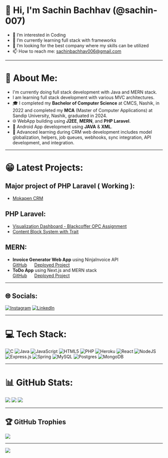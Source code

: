 # 👋 Hi, I'm Sachin Bachhav (@sachin-007)
- 👀 I’m interested in Coding
- 🌱 I’m currently learning full stack with frameworks
- 💞️ I’m looking for the best company where my skills can be utilized
- 📫 How to reach me: sachinbachhav006@gmail.com

---

# 💫 About Me:
- I'm currently doing full stack development with Java and MERN stack.
- I am learning full stack development with various MVC architectures.
-  🎓 I completed my **Bachelor of Computer Science** at CMCS, Nashik, in 2022 and completed my **MCA** (Master of Computer Applications) at Sandip University, Nashik, graduated in 2024.
- 🌐 WebApp building using **J2EE**, **MERN**, and **PHP Laravel**.
- 📱 Android App development using **JAVA** & **XML**.
- 🔧 Advanced learning during CRM web development includes model globalization, helpers, job queues, webhooks, sync integration, API development, and integration.

---

# 😁 Latest Projects:

## Major project of PHP Laravel ( Working ):
- [Mokapen CRM](https://mokapen.com/en)

## PHP Laravel:
- [Visualization Dashboard - Blackcoffer OPC Assignment](https://github.com/sachin-007/Blackcoffer-OPC--assignment-visualization-dashboard)  
- [Content Block System with Trait](https://github.com/sachin-007/content-block-system-with-trait)

## MERN:
- **Invoice Generator Web App** using NinjaInvoice API  
  [GitHub](https://github.com/sachin-007/Invoice-gen-backend) &nbsp;&nbsp;&nbsp;&nbsp; 
  [Deployed Project](https://invoice-generator-ninjainvoice.vercel.app)  
- **ToDo App** using Next.js and MERN stack  
  [GitHub](https://github.com/sachin-007/sachtodo) &nbsp;&nbsp;&nbsp;&nbsp; 
  [Deployed Project](https://sachtodo.vercel.app)

---

## 🌐 Socials:
[![Instagram](https://img.shields.io/badge/Instagram-%23E4405F.svg?logo=Instagram&logoColor=white)](https://instagram.com/sachinbachhav_600) 
[![LinkedIn](https://img.shields.io/badge/LinkedIn-%230077B5.svg?logo=linkedin&logoColor=white)](https://www.linkedin.com/in/sachin006/)

---

# 💻 Tech Stack:
![C](https://img.shields.io/badge/c-%2300599C.svg?style=for-the-badge&logo=c&logoColor=white)
![Java](https://img.shields.io/badge/java-%23ED8B00.svg?style=for-the-badge&logo=java&logoColor=white)
![JavaScript](https://img.shields.io/badge/javascript-%23323330.svg?style=for-the-badge&logo=javascript&logoColor=%23F7DF1E)
![HTML5](https://img.shields.io/badge/html5-%23E34F26.svg?style=for-the-badge&logo=html5&logoColor=white)
![PHP](https://img.shields.io/badge/php-%23777BB4.svg?style=for-the-badge&logo=php&logoColor=white)
![Heroku](https://img.shields.io/badge/heroku-%23430098.svg?style=for-the-badge&logo=heroku&logoColor=white)
![React](https://img.shields.io/badge/react-%2320232a.svg?style=for-the-badge&logo=react&logoColor=%2361DAFB)
![NodeJS](https://img.shields.io/badge/node.js-6DA55F?style=for-the-badge&logo=node.js&logoColor=white)
![Express.js](https://img.shields.io/badge/express.js-%23404d59.svg?style=for-the-badge&logo=express&logoColor=%2361DAFB)
![Spring](https://img.shields.io/badge/spring-%236DB33F.svg?style=for-the-badge&logo=spring&logoColor=white)
![MySQL](https://img.shields.io/badge/mysql-%2300f.svg?style=for-the-badge&logo=mysql&logoColor=white)
![Postgres](https://img.shields.io/badge/postgres-%23316192.svg?style=for-the-badge&logo=postgresql&logoColor=white)
![MongoDB](https://img.shields.io/badge/MongoDB-%234ea94b.svg?style=for-the-badge&logo=mongodb&logoColor=white)

---

# 📊 GitHub Stats:
![](https://github-readme-stats.vercel.app/api?username=sachin-007&theme=dark&hide_border=false&include_all_commits=false&count_private=true)
![](https://github-readme-streak-stats.herokuapp.com/?user=sachin-007&theme=dark&hide_border=false)
![](https://github-readme-stats.vercel.app/api/top-langs/?username=sachin-007&theme=dark&hide_border=false&include_all_commits=false&count_private=true&layout=compact)

---

## 🏆 GitHub Trophies
![](https://github-profile-trophy.vercel.app/?username=sachin-007&theme=darkhub&no-frame=false&no-bg=true&margin-w=4)

---

[![](https://visitcount.itsvg.in/api?id=sachin-007&icon=7&color=11)](https://visitcount.itsvg.in)

